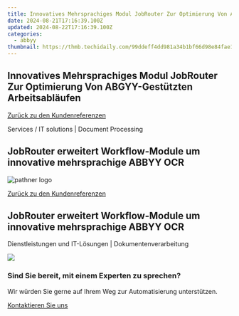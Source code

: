 ```yaml
---
title: Innovatives Mehrsprachiges Modul JobRouter Zur Optimierung Von ABGYY-Gestützten Arbeitsabläufen
date: 2024-08-21T17:16:39.100Z
updated: 2024-08-22T17:16:39.100Z
categories:
  - abbyy
thumbnail: https://thmb.techidaily.com/99ddeff4dd981a34b1bf66d98e84fae1038add51e63fa5e698f7136621990952.jpg
---
```


## Innovatives Mehrsprachiges Modul JobRouter Zur Optimierung Von ABGYY-Gestützten Arbeitsabläufen

[Zurück zu den Kundenreferenzen](https://tools.techidaily.com/abbyy/products/)

Services / IT solutions | Document Processing

## JobRouter erweitert Workflow-Module um innovative mehrsprachige ABBYY OCR

![pathner logo](https://content.abbyy.com/-/media/project/abbyy/abbyy/logos-white/de/65665.png?h=40&iar=0&w=120)

[Zurück zu den Kundenreferenzen](https://tools.techidaily.com/abbyy/products/)

## JobRouter erweitert Workflow-Module um innovative mehrsprachige ABBYY OCR

Dienstleistungen und IT-Lösungen | Dokumentenverarbeitung 

<!-- affiliate ads begin -->
<a href="https://shop.manycam.com/order/checkout.php?PRODS=17728032&QTY=1&AFFILIATE=108875&CART=1"><img src="https://secure.avangate.com/images/merchant/8230bea7d54bcdf99cdfe85cb07313d5/mcaffbanner920x120.png" border="0"></a>
<!-- affiliate ads end -->
### Sind Sie bereit, mit einem Experten zu sprechen?

Wir würden Sie gerne auf Ihrem Weg zur Automatisierung unterstützen.

[Kontaktieren Sie uns](https://tools.techidaily.com/abbyy/products/)

<ins class="adsbygoogle"
     style="display:block"
     data-ad-format="autorelaxed"
     data-ad-client="ca-pub-7571918770474297"
     data-ad-slot="1223367746"></ins>



<ins class="adsbygoogle"
     style="display:block"
     data-ad-client="ca-pub-7571918770474297"
     data-ad-slot="8358498916"
     data-ad-format="auto"
     data-full-width-responsive="true"></ins>



